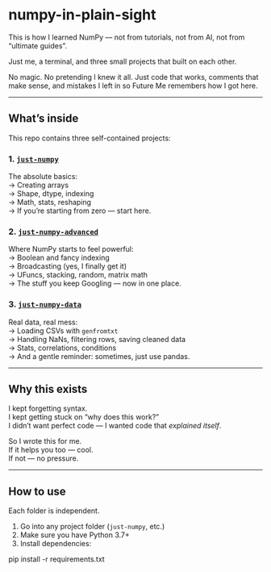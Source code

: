 # numpy-in-plain-sight

This is how I learned NumPy — not from tutorials, not from AI, not from “ultimate guides”.

Just me, a terminal, and three small projects that built on each other.

No magic. No pretending I knew it all. Just code that works, comments that make sense, and mistakes I left in so Future Me remembers how I got here.

---

## What’s inside

This repo contains three self-contained projects:

### 1. [`just-numpy`](./just-numpy/)  
The absolute basics:  
→ Creating arrays  
→ Shape, dtype, indexing  
→ Math, stats, reshaping  
→ If you’re starting from zero — start here.

### 2. [`just-numpy-advanced`](./just-numpy-advanced/)  
Where NumPy starts to feel powerful:  
→ Boolean and fancy indexing  
→ Broadcasting (yes, I finally get it)  
→ UFuncs, stacking, random, matrix math  
→ The stuff you keep Googling — now in one place.

### 3. [`just-numpy-data`](./just-numpy-data/)  
Real data, real mess:  
→ Loading CSVs with `genfromtxt`  
→ Handling NaNs, filtering rows, saving cleaned data  
→ Stats, correlations, conditions  
→ And a gentle reminder: sometimes, just use pandas.

---

## Why this exists

I kept forgetting syntax.  
I kept getting stuck on “why does this work?”  
I didn’t want perfect code — I wanted code that *explained itself*.

So I wrote this for me.  
If it helps you too — cool.  
If not — no pressure.

---

## How to use

Each folder is independent.

1. Go into any project folder (`just-numpy`, etc.)
2. Make sure you have Python 3.7+
3. Install dependencies:


pip install -r requirements.txt
